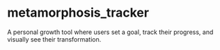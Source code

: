 # metamorphosis_tracker
A personal growth tool where users set a goal, track their progress, and visually see their transformation.
